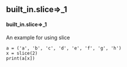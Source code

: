 ## built_in.slice=>_1
#### built_in.slice=>_1
An example for using slice
```
a = ('a', 'b', 'c', 'd', 'e', 'f', 'g', 'h')
x = slice(2)
print(a[x])
```